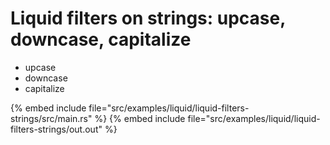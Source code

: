 # Liquid filters on strings: upcase, downcase, capitalize

* upcase
* downcase
* capitalize

{% embed include file="src/examples/liquid/liquid-filters-strings/src/main.rs" %}
{% embed include file="src/examples/liquid/liquid-filters-strings/out.out" %}


